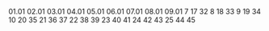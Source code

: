 01.01
02.01
03.01
04.01
05.01
06.01
07.01
08.01
09.01
7 17 32
8 18 33
9 19 34
10 20 35
21 36 37
22 38 39
23 40 41
24 42 43
25 44 45
